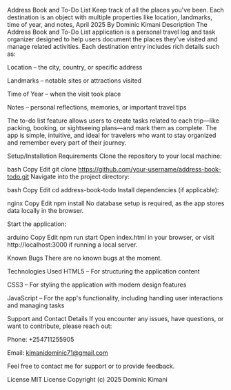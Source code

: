 Address Book and To-Do List
Keep track of all the places you've been. Each destination is an object with multiple properties like location, landmarks, time of year, and notes, April 2025
By Dominic Kimani
Description
The Address Book and To-Do List application is a personal travel log and task organizer designed to help users document the places they've visited and manage related activities. Each destination entry includes rich details such as:

Location – the city, country, or specific address

Landmarks – notable sites or attractions visited

Time of Year – when the visit took place

Notes – personal reflections, memories, or important travel tips

The to-do list feature allows users to create tasks related to each trip—like packing, booking, or sightseeing plans—and mark them as complete. The app is simple, intuitive, and ideal for travelers who want to stay organized and remember every part of their journey.

Setup/Installation Requirements
Clone the repository to your local machine:

bash
Copy
Edit
git clone https://github.com/your-username/address-book-todo.git
Navigate into the project directory:

bash
Copy
Edit
cd address-book-todo
Install dependencies (if applicable):

nginx
Copy
Edit
npm install
No database setup is required, as the app stores data locally in the browser.

Start the application:

arduino
Copy
Edit
npm run start
Open index.html in your browser, or visit http://localhost:3000 if running a local server.

Known Bugs
There are no known bugs at the moment.

Technologies Used
HTML5 – For structuring the application content

CSS3 – For styling the application with modern design features

JavaScript – For the app's functionality, including handling user interactions and managing tasks

Support and Contact Details
If you encounter any issues, have questions, or want to contribute, please reach out:

Phone: +254711255905

Email: kimanidominic71@gmail.com

Feel free to contact me for support or to provide feedback.

License
MIT License
Copyright (c) 2025 Dominic Kimani